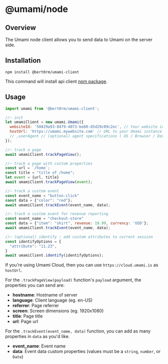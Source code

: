 # @umami/node

## Overview

The Umami node client allows you to send data to Umami on the server side.

## Installation

```shell
npm install @bert0rm/umami-client
```

This command will install api client [npm package](https://www.npmjs.com/package/@bert0rm/umami-client).
## Usage

```js
import umami from '@bert0rm/umami-client';

//~ init
let umamiClient = new umami.Umami({
  websiteId: '50429a93-8479-4073-be80-d5d29c09c2ec', // Your website id
  hostUrl: 'https://umami.mywebsite.com' // URL to your Umami instance
  // ,userAgent // (optional) agent specifications ( OS / Browser / Device )
});

//~ track a page
await umamiClient.trackPageView();

//~ track a page with custom properties
const url = `/home`;
const title = "title of /home";
let event = {url, title}
await umamiClient.trackPageView(event);

//~ track a custom event
const event_name = "button-click"
const data = {"color": "red"};
await umamiClient.trackEvent(event_name, data);

//~ track a custom event for revenue reporting
const event_name = "checkout-store"
const data = {"item": "shirt", revenue: 19.99, currency: 'USD'};
await umamiClient.trackEvent(event_name, data);

//~ (optional) identify : add custom attributes to current session
const identifyOptions = {
  "attribute": "11.23",
}
await umamiClient.identify(identifyOptions);
```

If you're using Umami Cloud, then you can use `https://cloud.umami.is` as `hostUrl`.

For the `.trackPageView(payload)` function's `payload` argument, the properties you can send are:

- **hostname**: Hostname of server
- **language**: Client language (eg. en-US)
- **referrer**: Page referrer
- **screen**: Screen dimensions (eg. 1920x1080)
- **title**: Page title
- **url**: Page url

For the `.trackEvent(event_name, data)` function, you can add as many properties in `data` as you'd like.
- **event_name**: Event name
- **data**: Event data custom properties (values must be a `string`, `number`, or `Date`)
